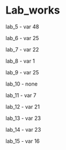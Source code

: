 # Lab_works
lab_5 - var 48

lab_6 - var 25

lab_7 - var 22

lab_8 - var 1

lab_9 - var 25

lab_10 - none

lab_11 - var 7

lab_12 - var 21

lab_13 - var 23

lab_14 - var 23

lab_15 - var 16

